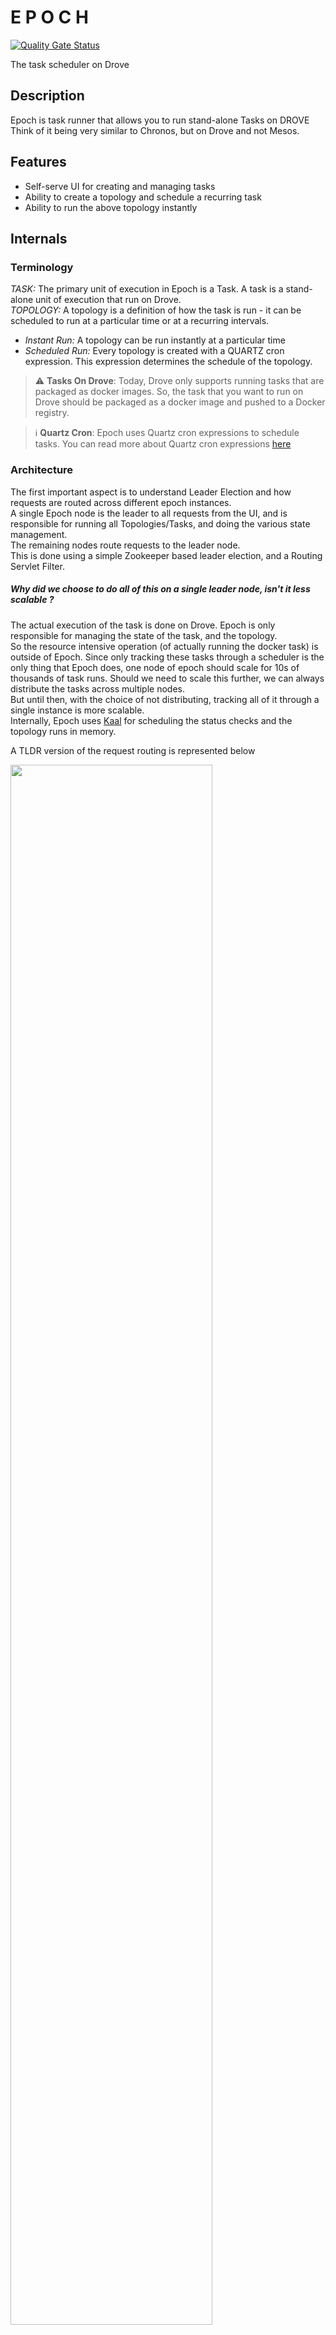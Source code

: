 # E P O C H

[![Quality Gate Status](https://sonarcloud.io/api/project_badges/measure?project=PhonePe_epoch&metric=alert_status)](https://sonarcloud.io/summary/new_code?id=PhonePe_epoch)

The task scheduler on Drove

## Description

Epoch is task runner that allows you to run stand-alone Tasks on DROVE <br>
Think of it being very similar to Chronos, but on Drove and not Mesos.

## Features

- Self-serve UI for creating and managing tasks
- Ability to create a topology and schedule a recurring task
- Ability to run the above topology instantly

## Internals

### Terminology

_TASK:_ The primary unit of execution in Epoch is a Task. A task is a stand-alone unit of execution that run on
Drove. <br>
_TOPOLOGY:_  A topology is a definition of how the task is run - it can be scheduled to run at a particular time or at a
recurring intervals. <br>
- _Instant Run:_ A topology can be run instantly at a particular time
- _Scheduled Run:_ Every topology is created with a QUARTZ cron expression. This expression determines the schedule of
  the topology. <br>

> :warning: **Tasks On Drove**: Today, Drove only supports running tasks that are packaged as docker images. So, the
> task that you want to run on Drove should be packaged as a docker image and pushed to a Docker registry.

> :information_source: **Quartz Cron**: Epoch uses Quartz cron expressions to schedule tasks. You can read more about
> Quartz cron expressions [here](http://www.quartz-scheduler.org/documentation/quartz-2.3.0/tutorials/crontrigger.html)

### Architecture

The first important aspect is to understand Leader Election and how requests are routed across different epoch
instances. <br>
A single Epoch node is the leader to all requests from the UI, and is responsible for running all Topologies/Tasks, and doing the
various state management. <br>
The remaining nodes route requests to the leader node. <br>
This is done using a simple Zookeeper based leader election, and a Routing Servlet Filter. <br>

##### Why did we choose to do all of this on a single leader node, isn't it less scalable ?

The actual execution of the task is done on Drove. Epoch is only responsible for managing the state of the task, and the
topology. <br>
So the resource intensive operation (of actually running the docker task) is outside of Epoch. Since only tracking these
tasks through a scheduler is the only thing that Epoch does, one node of epoch should scale for 10s of thousands of task
runs.
Should we need to scale this further, we can always distribute the tasks across multiple nodes. <br>
But until then, with the choice of not distributing, tracking all of it through a single instance is more scalable. <br>
Internally, Epoch uses [Kaal](https://github.com/appform-io/kaal) for scheduling the status checks and the topology runs in memory. <br>  

A TLDR version of the request routing is represented below <br>

<img src="resources/leadershipSetup.png" width="80%">

#### Understanding the various states

As explained earlier, a task is a stand-alone unit of execution. <br>
The following diagram shows the various states of a task. This is inline with the states of a task in Drove.<br>

<img src="resources/taskRunStates.png" width="60%">

The state of the task determines the state of a topology run.<br>
The following diagram shows the various states of a specific run of the Topology <br>

<img src="resources/topologyRunStates.png" width="50%">


And finally, the above is only applicable if the Topology is not PAUSED. This is purely determined by the state of the
Topology, set using the UI<br>
The following shows the various states of a topology <br>

<img src="resources/topologyStates.png" width="40%">

#### What does a full create flow look like?
<img src="resources/createFlowDiagram.png" width="80%">

#### Zookeeper for storing tasks, runs and topologies

Epoch uses Zookeeper to store the tasks and topologies. The following diagram shows the structure of the data in
Zookeeper
<img src="resources/zkDataStructure.png" width="80%">

## Usage

The Epoch server container is available at [ghcr.io](https://github.com/PhonePe/epoch/pkgs/container/epoch).

The container is intended to be run on a Drove cluster.

### Environment Variables
The following environment variables are understood by the container:

| Variable Name         |                              Required without external config                               | Description                                                                                                        |
|-----------------------|:-------------------------------------------------------------------------------------------:|--------------------------------------------------------------------------------------------------------------------|
| ZK_CONNECTION_STRING  |                        Yes. Unnecessary if config is being injected.                        | Connection String for the Zookeeper Cluster                                                                        |
| DROVE_ENDPOINT        |                        Yes. Unnecessary if config is being injected.                        | HTTP(S) endpoint for the Drove cluster                                                                             |
| DROVE_APP_NAME        |                                     Injected by  Drove                                      | App name for the container on the Drove cluster.<br> Do not keep changing this as it will lose stored job context. |
| CONFIG_FILE_PATH      | To use custom config file. Can be put on some executor and volume mounted in the container. | By default config file in `/home/default/config.yml` is used.                                                      |
| ADMIN_PASSWORD        |              **Optional but Recommended**. Unnecessary if config is injected.               | Password for the user `admin` which has read/write permissions. Default value is `admin`.                          |
| GUEST_PASSWORD        |              **Optional but Recommended**. Unnecessary if config is injected.               | Password for the user `guest` which has read only permissions. Default value is `guest`.                           |
| GC_ALGO               |                                          Optional                                           | GC to be used by JVM. By default G1GC is used.                                                                     |
| JAVA_PROCESS_MIN_HEAP |                                          Optional                                           | Minimum Java Heap size. Set to 1 GB by default.                                                                    |
| JAVA_PROCESS_MAX_HEAP |                                          Optional                                           | Maximum Java Heap size. Set to 1 GB by default.                                                                    |
| JAVA_OPTS             |                                          Optional                                           | Additional java options.                                                                                           |
| DEBUG                 |                                          Optional                                           | Set to a non-zero value to print environment variables etc. Note: This will print _all_ env variables.             |

### Deploying Epoch on Drove

The following is a sample app specification for deploying the epoch container on drove.

```json
{
  "name": "epoch",
  "version": "1",
  "executable": {
    "type": "DOCKER",
    "url": "ghcr.io/phonepe/epoch:latest",
    "dockerPullTimeout": "2 minute"
  },
  "exposedPorts": [
    {
      "name": "main",
      "port": 8080,
      "type": "HTTP"
    },
    {
      "name": "admin",
      "port": 8081,
      "type": "HTTP"
    }
  ],
  "volumes": [],
  "type": "SERVICE",
  "logging": {
    "type": "LOCAL",
    "maxSize": "10m",
    "maxFiles": 3,
    "compress": true
  },
  "resources": [
    {
      "type": "MEMORY",
      "sizeInMB": 4096
    },
    {
      "type": "CPU",
      "count": 1
    }
  ],
  "placementPolicy": {
    "type": "ANY"
  },
  "healthcheck": {
    "mode": {
      "type": "HTTP",
      "protocol": "HTTP",
      "portName": "admin",
      "path": "/healthcheck",
      "verb": "GET",
      "successCodes": [
        200
      ],
      "payload": "",
      "connectionTimeout": "20 seconds"
    },
    "timeout": "5 seconds",
    "interval": "20 seconds",
    "attempts": 3,
    "initialDelay": "0 seconds"
  },
  "readiness": {
    "mode": {
      "type": "HTTP",
      "protocol": "HTTP",
      "portName": "admin",
      "path": "/healthcheck",
      "verb": "GET",
      "successCodes": [
        200
      ],
      "payload": "",
      "connectionTimeout": "3 seconds"
    },
    "timeout": "3 seconds",
    "interval": "10 seconds",
    "attempts": 3,
    "initialDelay": "10 seconds"
  },
  "tags": {},
  "env": {
    "JAVA_PROCESS_MIN_HEAP": "2g",
    "JAVA_PROCESS_MAX_HEAP": "2g",
    "ADMIN_PASSWORD" : "adminpassword",
    "GUEST_PASSWORD" : "guestpassword",
    "ZK_CONNECTION_STRING" : "<YOUR_ZK_CONNECTION_STRING>",
    "DROVE_ENDPOINT" : "<YOUR_DROVE_ENDPOINT>"
  },
  "exposureSpec": {
    "vhost": "epoch.<YOUR_DOMAIN>",
    "portName": "main",
    "mode": "ALL"
  },
  "preShutdown": {
    "hooks": [],
    "waitBeforeKill": "30 seconds"
  },
  "instances" : 1
}
```

Replace the following in the above:
 - **YOUR_ZK_CONNECTION_STRING** - Connection string for your zookeeper cluster
 - **YOUR_DROVE_ENDPOINT** - HTTP(S) endpoint for Drove
 - **YOUR_DOMAIN** - Domain on which you want drove-nixy to configure nginx vhost

Save the json in some file say `epoch.json`

Deploy to drove using the following command:

```shell
drove -c testing apps create epoch.json
```
This will create an app called `epoch-1`.

Scale the app to one instance.
```shell
drove -c oss apps deploy epoch-1 1 -w
```

The drove app should be available at http://epoch.<YOU_DOMAIN>.

## License
Apache 2